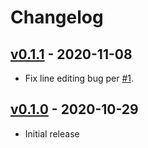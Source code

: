 # Changelog

## [v0.1.1](https://github.com/56quarters/xprompt/tree/0.1.`) - 2020-11-08
* Fix line editing bug per [#1](https://github.com/56quarters/xprompt/pull/1).

## [v0.1.0](https://github.com/56quarters/xprompt/tree/0.1.0) - 2020-10-29
* Initial release

